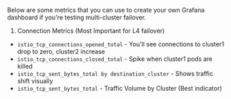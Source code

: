 Below are some metrics that you can use to create your own Grafana dashboard if you're testing multi-cluster failover.

1. Connection Metrics (Most Important for L4 failover)
- `istio_tcp_connections_opened_total` - You'll see connections to cluster1 drop to zero, cluster2 increase
- `istio_tcp_connections_closed_total` - Spike when cluster1 pods are killed
- `istio_tcp_sent_bytes_total by destination_cluster` - Shows traffic shift visually
- `istio_tcp_sent_bytes_total` - Traffic Volume by Cluster (Best indicator)